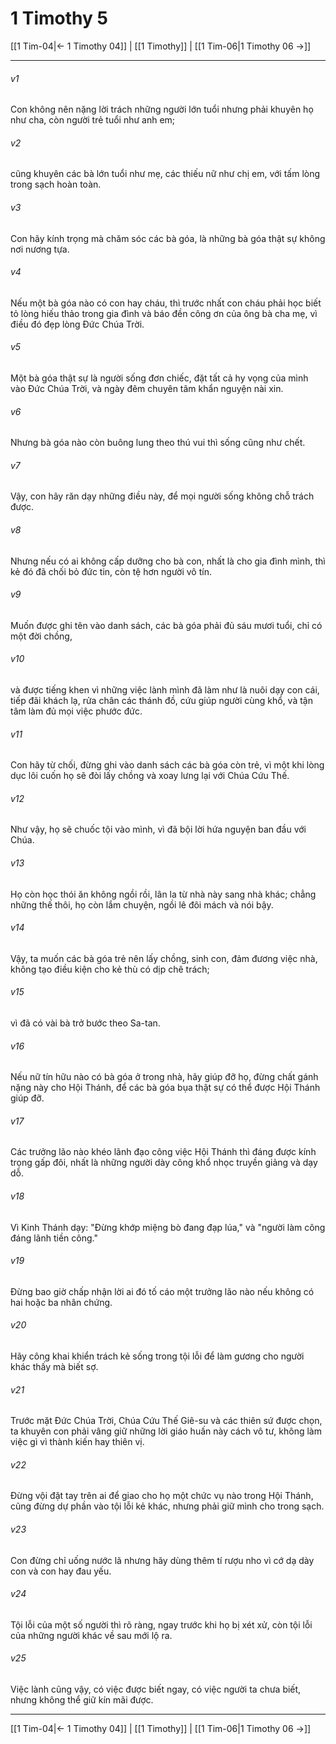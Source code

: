 # 1 Timothy 5

[[1 Tim-04|← 1 Timothy 04]] | [[1 Timothy]] | [[1 Tim-06|1 Timothy 06 →]]
***



###### v1 
Con không nên nặng lời trách những người lớn tuổi nhưng phải khuyên họ như cha, còn người trẻ tuổi như anh em; 

###### v2 
cũng khuyên các bà lớn tuổi như mẹ, các thiếu nữ như chị em, với tấm lòng trong sạch hoàn toàn. 

###### v3 
Con hãy kính trọng mà chăm sóc các bà góa, là những bà góa thật sự không nơi nương tựa. 

###### v4 
Nếu một bà góa nào có con hay cháu, thì trước nhất con cháu phải học biết tỏ lòng hiếu thảo trong gia đình và báo đền công ơn của ông bà cha mẹ, vì điều đó đẹp lòng Đức Chúa Trời. 

###### v5 
Một bà góa thật sự là người sống đơn chiếc, đặt tất cả hy vọng của mình vào Đức Chúa Trời, và ngày đêm chuyên tâm khẩn nguyện nài xin. 

###### v6 
Nhưng bà góa nào còn buông lung theo thú vui thì sống cũng như chết. 

###### v7 
Vậy, con hãy răn dạy những điều này, để mọi người sống không chỗ trách được. 

###### v8 
Nhưng nếu có ai không cấp dưỡng cho bà con, nhất là cho gia đình mình, thì kẻ đó đã chối bỏ đức tin, còn tệ hơn người vô tín. 

###### v9 
Muốn được ghi tên vào danh sách, các bà góa phải đủ sáu mươi tuổi, chỉ có một đời chồng, 

###### v10 
và được tiếng khen vì những việc lành mình đã làm như là nuôi dạy con cái, tiếp đãi khách lạ, rửa chân các thánh đồ, cứu giúp người cùng khổ, và tận tâm làm đủ mọi việc phước đức. 

###### v11 
Con hãy từ chối, đừng ghi vào danh sách các bà góa còn trẻ, vì một khi lòng dục lôi cuốn họ sẽ đòi lấy chồng và xoay lưng lại với Chúa Cứu Thế. 

###### v12 
Như vậy, họ sẽ chuốc tội vào mình, vì đã bội lời hứa nguyện ban đầu với Chúa. 

###### v13 
Họ còn học thói ăn không ngồi rồi, lân la từ nhà này sang nhà khác; chẳng những thế thôi, họ còn lắm chuyện, ngồi lê đôi mách và nói bậy. 

###### v14 
Vậy, ta muốn các bà góa trẻ nên lấy chồng, sinh con, đảm đương việc nhà, không tạo điều kiện cho kẻ thù có dịp chê trách; 

###### v15 
vì đã có vài bà trở bước theo Sa-tan. 

###### v16 
Nếu nữ tín hữu nào có bà góa ở trong nhà, hãy giúp đỡ họ, đừng chất gánh nặng này cho Hội Thánh, để các bà góa bụa thật sự có thể được Hội Thánh giúp đỡ. 

###### v17 
Các trưởng lão nào khéo lãnh đạo công việc Hội Thánh thì đáng được kính trọng gấp đôi, nhất là những người dày công khổ nhọc truyền giảng và dạy dỗ. 

###### v18 
Vì Kinh Thánh dạy: "Đừng khớp miệng bò đang đạp lúa," và "người làm công đáng lãnh tiền công." 

###### v19 
Đừng bao giờ chấp nhận lời ai đó tố cáo một trưởng lão nào nếu không có hai hoặc ba nhân chứng. 

###### v20 
Hãy công khai khiển trách kẻ sống trong tội lỗi để làm gương cho người khác thấy mà biết sợ. 

###### v21 
Trước mặt Đức Chúa Trời, Chúa Cứu Thế Giê-su và các thiên sứ được chọn, ta khuyên con phải vâng giữ những lời giáo huấn này cách vô tư, không làm việc gì vì thành kiến hay thiên vị. 

###### v22 
Đừng vội đặt tay trên ai để giao cho họ một chức vụ nào trong Hội Thánh, cũng đừng dự phần vào tội lỗi kẻ khác, nhưng phải giữ mình cho trong sạch. 

###### v23 
Con đừng chỉ uống nước lã nhưng hãy dùng thêm tí rượu nho vì cớ dạ dày con và con hay đau yếu. 

###### v24 
Tội lỗi của một số người thì rõ ràng, ngay trước khi họ bị xét xử, còn tội lỗi của những người khác về sau mới lộ ra. 

###### v25 
Việc lành cũng vậy, có việc được biết ngay, có việc người ta chưa biết, nhưng không thể giữ kín mãi được.

***
[[1 Tim-04|← 1 Timothy 04]] | [[1 Timothy]] | [[1 Tim-06|1 Timothy 06 →]]
